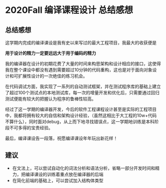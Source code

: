 # 2020Fall 编译课程设计 总结感想

## 总结感想

这学期内完成的编译课设是我有史以来写过的最大工程项目，我最大的收获便是

**用于设计的精力一定要远远大于用于编码的精力**

我的编译器在设计的初期花费了大量的时间来构思架构和设计相应的接口，这使得我在整个课设中都没有遇到需要超过10分钟的代码重构，这也是对于面向对象设计和可扩展性设计的一次绝佳的练习机会。

在代码调试方面，我实现了一系列的自动测试框架，并在测试程序库的基础上建立了超过100个测试点的本地测试库，每一次的增量开发和优化后，只需要通过回归测试便能有较大的把握认为程序的鲁棒性较高。

经过了这一学期的编译器开发，今后的软件工程课程设计甚至是实际的工程项目中，我都将拥有较大的自信和架构设计经验，（虽然这相比于大工程的10w+代码不算什么），同时面对debug，从上而下地寻找错误点，这一学期地训练是本科阶段不可多得的宝贵经验。

最后，编译课设告一段落，祝愿编译课设年年玩出新花样！

## 建议

- 在文法上，可以尝试自动化的词法分析和语法分析，省略一部分开发时间和精力，把编译课设的训练着重点放在编译器的后端
- 在简化前端的基础上，可以尝试加入结构体类型